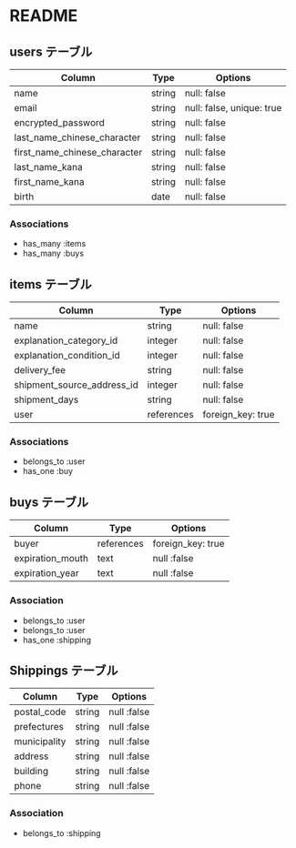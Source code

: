 # README

## users テーブル

| Column                       | Type    | Options                   |
| ---------------------------- |---------| --------------------------|
| name                         | string  | null: false               |
| email                        | string  | null: false, unique: true |
| encrypted_password           | string  | null: false               |
| last_name_chinese_character  | string  | null: false               |
| first_name_chinese_character | string  | null: false               |
| last_name_kana               | string  | null: false               |
| first_name_kana              | string  | null: false               |
| birth                        | date    | null: false               |

### Associations

- has_many :items
- has_many :buys

## items テーブル

| Column                     | Type           | Options            |
| -------------------------- | -------------- | ------------------ |
| name                       | string         | null: false        |
| explanation_category_id    | integer        | null: false        |
| explanation_condition_id   | integer        | null: false        |
| delivery_fee               | string         | null: false        |
| shipment_source_address_id | integer        | null: false        |
| shipment_days              | string         | null: false        |
| user                       | references     | foreign_key: true  |

### Associations

- belongs_to :user
- has_one :buy

## buys テーブル

| Column             | Type           | Options                |
| ------------------ | -------------- | -----------------------|
| buyer              | references     | foreign_key: true      |
| expiration_mouth   | text           | null :false            |
| expiration_year    | text           | null :false            |

### Association

- belongs_to :user
- belongs_to :user
- has_one :shipping

## Shippings テーブル

| Column          | Type             | Options                 |
| --------------- | ---------------- | ----------------------- |
| postal_code     | string           | null :false             |
| prefectures     | string           | null :false             |
| municipality    | string           | null :false             | 
| address         | string           | null :false             |
| building        | string           | null :false             |
| phone           | string           | null :false             |

### Association
- belongs_to :shipping